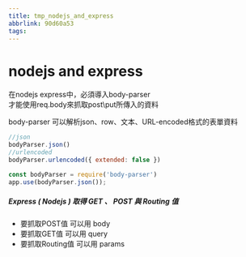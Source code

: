 ```yaml
---
title: tmp_nodejs_and_express
abbrlink: 90d60a53
tags:
---
```

nodejs and express
===
在nodejs express中，必須導入body-parser  
才能使用req.body來抓取post\put所傳入的資料  

body-parser 可以解析json、row、文本、URL-encoded格式的表單資料  
```javascript
//json
bodyParser.json()
//urlencoded
bodyParser.urlencoded({ extended: false })

const bodyParser = require('body-parser')
app.use(bodyParser.json());
```

##### Express ( Nodejs ) 取得 GET 、 POST 與 Routing 值
* 要抓取POST值 可以用 body
* 要抓取GET值 可以用 query
* 要抓取Routing值 可以用 params
